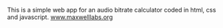 This is a simple web app for an audio bitrate calculator coded in html, css and javascript. 
www.maxwelllabs.org
